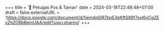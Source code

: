 +++
title = '💂 Petugas Pos & Taman'
date = 2024-03-18T22:48:48+07:00
draft = false
externalURL = 'https://docs.google.com/document/d/1wmdqSlR7bnE3eKftS89f7sxj6yCgZEvZhZORbBemUAA/edit?usp=sharing'
+++
